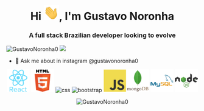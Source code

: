 <h1 align="center">Hi <img src="https://raw.githubusercontent.com/ABSphreak/ABSphreak/master/gifs/Hi.gif" width="40px" />, I'm Gustavo Noronha</h1>
<h3 align="center">A full stack Brazilian developer looking to evolve</h3>
<p align="left"> <img src="https://komarev.com/ghpvc/?username=GustavoNoronha0" alt="GustavoNoronha0" /> 
<a href="mailto:gustavonoronha0@hotmail.com?"><img src="https://img.shields.io/badge/gmail-%23DD0031.svg?&style=for-the-badge&logo=gmail&logoColor=white"/></a></p>

- 💬 Ask me about in instagram @gustavonoronha0

<p align="center"><img src="https://raw.githubusercontent.com/devicons/devicon/master/icons/react/react-original-wordmark.svg" alt="react" width="60" height="60"/>
<img src="https://raw.githubusercontent.com/devicons/devicon/master/icons/html5/html5-original-wordmark.svg" alt="html5" width="60" height="60"/> 
<img src="https://user-images.githubusercontent.com/77861206/107677123-aed4f780-6c78-11eb-8699-630cc3b6f2ed.png" alt="css" width="45" height="60"/> 
<img src="https://user-images.githubusercontent.com/77861206/107676904-6a495c00-6c78-11eb-9caa-08ee2ad24f36.png" alt="bootstrap" width="60" height="60"/>
<img src="https://raw.githubusercontent.com/devicons/devicon/master/icons/javascript/javascript-original.svg" alt="javascript" width="60" height="60"/><img src="https://raw.githubusercontent.com/devicons/devicon/master/icons/mongodb/mongodb-original-wordmark.svg" alt="mongodb" width="60" height="60"/> 
<img src="https://raw.githubusercontent.com/devicons/devicon/master/icons/mysql/mysql-original-wordmark.svg" alt="mysql" width="60" height="60"/>
<img src="https://raw.githubusercontent.com/devicons/devicon/master/icons/nodejs/nodejs-original-wordmark.svg" alt="nodejs" width="60" height="60"/> </p><p align="center"> <img src="https://github-readme-stats-five-lyart.vercel.app/api?username=GustavoNoronha0&show_icons=true" alt="GustavoNoronha0" /> </p>





